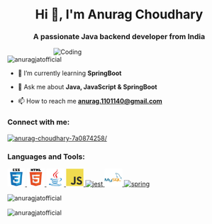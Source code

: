 <h1 align="center">Hi 👋, I'm Anurag Choudhary</h1>
<h3 align="center">A passionate Java backend developer from India</h3>
<img align="right" alt="Coding" width="400" src="https://media.tenor.com/2nKSTDDekOgAAAAC/coding-kira.gif">
<p align="left"> <img src="https://komarev.com/ghpvc/?username=anuragjatofficial&label=Profile%20views&color=0e75b6&style=flat" alt="anuragjatofficial" /> </p>

- 🌱 I’m currently learning **SpringBoot**

- 💬 Ask me about **Java, JavaScript & SpringBoot**

- 📫 How to reach me **anurag.1101140@gmail.com**

<h3 align="left">Connect with me:</h3>
<p align="left">
<a href="https://linkedin.com/in/anurag-choudhary-7a0874258/" target="blank"><img align="center" src="https://raw.githubusercontent.com/rahuldkjain/github-profile-readme-generator/master/src/images/icons/Social/linked-in-alt.svg" alt="anurag-choudhary-7a0874258/" height="30" width="40" /></a>
</p>

<h3 align="left">Languages and Tools:</h3>
<p align="left"> <a href="https://www.w3schools.com/css/" target="_blank" rel="noreferrer"> <img src="https://raw.githubusercontent.com/devicons/devicon/master/icons/css3/css3-original-wordmark.svg" alt="css3" width="40" height="40"/> </a> <a href="https://www.w3.org/html/" target="_blank" rel="noreferrer"> <img src="https://raw.githubusercontent.com/devicons/devicon/master/icons/html5/html5-original-wordmark.svg" alt="html5" width="40" height="40"/> </a> <a href="https://www.java.com" target="_blank" rel="noreferrer"> <img src="https://raw.githubusercontent.com/devicons/devicon/master/icons/java/java-original.svg" alt="java" width="40" height="40"/> </a> <a href="https://developer.mozilla.org/en-US/docs/Web/JavaScript" target="_blank" rel="noreferrer"> <img src="https://raw.githubusercontent.com/devicons/devicon/master/icons/javascript/javascript-original.svg" alt="javascript" width="40" height="40"/> </a> <a href="https://jestjs.io" target="_blank" rel="noreferrer"> <img src="https://www.vectorlogo.zone/logos/jestjsio/jestjsio-icon.svg" alt="jest" width="40" height="40"/> </a> <a href="https://www.mysql.com/" target="_blank" rel="noreferrer"> <img src="https://raw.githubusercontent.com/devicons/devicon/master/icons/mysql/mysql-original-wordmark.svg" alt="mysql" width="40" height="40"/> </a> <a href="https://spring.io/" target="_blank" rel="noreferrer"> <img src="https://www.vectorlogo.zone/logos/springio/springio-icon.svg" alt="spring" width="40" height="40"/> </a> </p>

<p><img align="center" src="https://github-readme-stats.vercel.app/api/top-langs?username=anuragjatofficial&show_icons=true&locale=en&layout=compact" alt="anuragjatofficial" /></p>

<p><img align="center" src="https://github-readme-streak-stats.herokuapp.com/?user=anuragjatofficial&" alt="anuragjatofficial" /></p>

    
